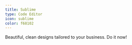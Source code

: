 ```yaml
---
title: Sublime
type: Code Editor
icon: sublime
color: f68102
---
```


Beautiful, clean designs tailored to your business. Do it now!
